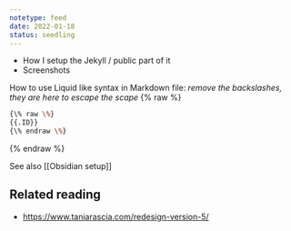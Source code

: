 ```yaml
---
notetype: feed
date: 2022-01-18
status: seedling
---
```





- How I setup the Jekyll / public part of it
- Screenshots


How to use Liquid like syntax in Markdown file:
_remove the backslashes, they are here to escape the scape_
{% raw %}
```sh
{\% raw \%}
{{.ID}}
{\% endraw \%}
```
{% endraw %}


See also [[Obsidian setup]]

## Related reading
- https://www.taniarascia.com/redesign-version-5/